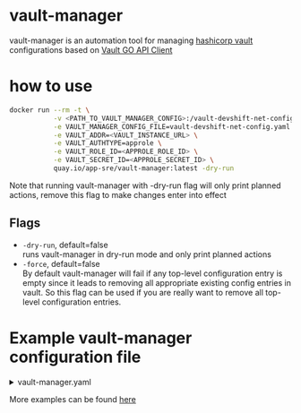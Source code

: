 # vault-manager
vault-manager is an automation tool for managing [hashicorp vault](https://github.com/hashicorp/vault) configurations based on [Vault GO API Client](https://github.com/hashicorp/vault/tree/master/api)

# how to use
```bash
docker run --rm -t \
           -v <PATH_TO_VAULT_MANAGER_CONFIG>:/vault-devshift-net-config.yaml \
           -e VAULT_MANAGER_CONFIG_FILE=vault-devshift-net-config.yaml \
           -e VAULT_ADDR=<VAULT_INSTANCE_URL> \
           -e VAULT_AUTHTYPE=approle \
           -e VAULT_ROLE_ID=<APPROLE_ROLE_ID> \
           -e VAULT_SECRET_ID=<APPROLE_SECRET_ID> \
           quay.io/app-sre/vault-manager:latest -dry-run
```
Note that running vault-manager with -dry-run flag will only print planned actions,
remove this flag to make changes enter into effect

## Flags
- `-dry-run`, default=false<br>
runs vault-manager in dry-run mode and only print planned actions
- `-force`, default=false<br>
By default vault-manager will fail if any top-level configuration entry is empty since it leads to removing all appropriate existing config entries in vault. So this flag can be used if you are really want to remove all top-level configuration entries.

# Example vault-manager configuration file
<details><summary>vault-manager.yaml</summary>
<p>

```yaml

---
audit:
  - path: "file-test/"
    type: "file"
    description: "test_logger"
    options:
      file_path: "/tmp/test-log.log"
      log_raw: "false"
      mode: "0600"
      format: "json"
auth:
  - path: "approle-test/"
    type: "approle"
    description: "approle-test auth backend"
  - path: "github-test/"
    type: "github"
    description: "github-test auth backend"
    config:
      organization: "test-org"
      base_url: ""
      max_ttl: "72h"
      ttl: "72h"
roles:
  - name: "test-role"
    type: "approle"
    mount: "approle-test/"
    options:
      local_secret_ids: "false"
      token_bound_cidrs: []
      bound_cidr_list: []
      secret_id_bound_cidrs: []
      secret_id_num_uses: "0"
      bind_secret_id: "true"
      period: "0s"
      secret_id_ttl: "0s"
      token_num_uses: "1"
      token_ttl: "30m"
      token_max_ttl: "30m"
      policies:
        - default
        - test-role-policy
        - test-policy-2
secrets-engines:
  - path: "secrets-test-1/"
    type: "kv"
    description: "this is first kv secrets engine"
  - path: "secrets-test-2/"
    type: "kv"
    description: "this is second kv v2 secrets engine"
    options:
      version: "2"
policies:
  - name: "test-role-policy"
    rules: |
      path "secret-test-1/*" {
        capabilities = ["create", "read", "update", "delete", "list"]
      }
  - name: "test-policy-2"
    rules: |
      path "secret-test-2/*" {
        capabilities = ["create", "read", "update", "delete", "list"]
      }
policies-mapping:
  - entity-name: "test-team-1"
    auth-type: "github"
    auth-mount: "github"
    entity-group: "map/teams"
    policies: "test-role-policy,test-policy-2"
  - entity-name: "test-user-1"
    auth-type: "github"
    auth-mount: "github"
    entity-group: "map/users"
    policies: "test-policy-2"
```
</p>
</details>

More examples can be found [here](https://github.com/app-sre/vault-manager/tree/master/tests/fixtures)
